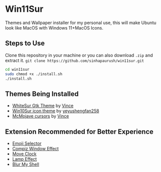 # Win11Sur
Themes and Wallpaper installer for my personal use, this will make Ubuntu look like MacOS with Windows 11+MacOS Icons.
## Steps to Use
Clone this repository in your machine or you can also download `.zip` and extract it.
`git clone https://github.com/sinhapaurush/win11sur.git`
```bash
cd win11sur
sudo chmod +x ./install.sh
./install.sh
```
## Themes Being Installed
- [WhiteSur Gtk Theme](https://www.gnome-look.org/p/1403328) by [Vince](https://github.com/vinceliuice)
- [Win10Sur icon theme](https://www.gnome-look.org/p/1440037) by [yeyushengfan258](https://github.com/yeyushengfan258/Win10Sur-icon-theme)
- [McMojave cursors](https://www.gnome-look.org/p/1355701) by [Vince](https://github.com/vinceliuice/McMojave-cursors)

## Extension Recommended for Better Experience
- [Emoji Selector](https://extensions.gnome.org/extension/1162/emoji-selector/)
- [Compiz Window Effect](https://extensions.gnome.org/extension/3210/compiz-windows-effect/)
- [Move Clock](https://extensions.gnome.org/extension/2/move-clock/)
- [Lamp Effect](https://extensions.gnome.org/extension/3740/compiz-alike-magic-lamp-effect/)
- [Blur My Shell](https://extensions.gnome.org/extension/3193/blur-my-shell/)